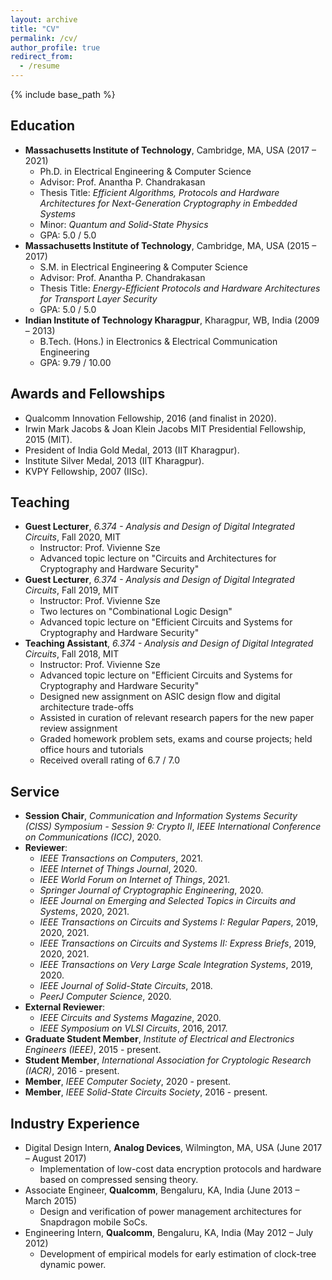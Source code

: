 ```yaml
---
layout: archive
title: "CV"
permalink: /cv/
author_profile: true
redirect_from:
  - /resume
---
```


{% include base_path %}

Education
---------------
* <b>Massachusetts Institute of Technology</b>, Cambridge, MA, USA (2017 – 2021)
  * Ph.D. in Electrical Engineering & Computer Science
  * Advisor: Prof. Anantha P. Chandrakasan
  * Thesis Title: <i>Efficient Algorithms, Protocols and Hardware Architectures for Next-Generation Cryptography in Embedded Systems</i>
  * Minor: <i>Quantum and Solid-State Physics</i>
  * GPA: 5.0 / 5.0
* <b>Massachusetts Institute of Technology</b>, Cambridge, MA, USA (2015 – 2017)
  * S.M. in Electrical Engineering & Computer Science
  * Advisor: Prof. Anantha P. Chandrakasan
  * Thesis Title: <i>Energy-Efficient Protocols and Hardware Architectures for Transport Layer Security</i>
  * GPA: 5.0 / 5.0
* <b>Indian Institute of Technology Kharagpur</b>, Kharagpur, WB, India (2009 – 2013)
  * B.Tech. (Hons.) in Electronics & Electrical Communication Engineering
  * GPA: 9.79 / 10.00

Awards and Fellowships
---------------
* Qualcomm Innovation Fellowship, 2016 (and finalist in 2020).
* Irwin Mark Jacobs & Joan Klein Jacobs MIT Presidential Fellowship, 2015 (MIT).
* President of India Gold Medal, 2013 (IIT Kharagpur).
* Institute Silver Medal, 2013 (IIT Kharagpur).
* KVPY Fellowship, 2007 (IISc).

Teaching
---------------
* <b>Guest Lecturer</b>, <i>6.374 - Analysis and Design of Digital Integrated Circuits</i>, Fall 2020, MIT
  * Instructor: Prof. Vivienne Sze
  * Advanced topic lecture on "Circuits and Architectures for Cryptography and Hardware Security"
* <b>Guest Lecturer</b>, <i>6.374 - Analysis and Design of Digital Integrated Circuits</i>, Fall 2019, MIT
  * Instructor: Prof. Vivienne Sze
  * Two lectures on "Combinational Logic Design"
  * Advanced topic lecture on "Efficient Circuits and Systems for Cryptography and Hardware Security"
* <b>Teaching Assistant</b>, <i>6.374 - Analysis and Design of Digital Integrated Circuits</i>, Fall 2018, MIT
  * Instructor: Prof. Vivienne Sze
  * Advanced topic lecture on "Efficient Circuits and Systems for Cryptography and Hardware Security"
  * Designed new assignment on ASIC design flow and digital architecture trade-offs
  * Assisted in curation of relevant research papers for the new paper review assignment
  * Graded homework problem sets, exams and course projects; held office hours and tutorials
  * Received overall rating of 6.7 / 7.0

Service
---------------
* <b>Session Chair</b>, <i>Communication and Information Systems Security (CISS) Symposium - Session 9: Crypto II</i>, <i>IEEE International Conference on Communications (ICC)</i>, 2020.
* <b>Reviewer</b>:
  * <i>IEEE Transactions on Computers</i>, 2021.
  * <i>IEEE Internet of Things Journal</i>, 2020.
  * <i>IEEE World Forum on Internet of Things</i>, 2021.
  * <i>Springer Journal of Cryptographic Engineering</i>, 2020.
  * <i>IEEE Journal on Emerging and Selected Topics in Circuits and Systems</i>, 2020, 2021.
  * <i>IEEE Transactions on Circuits and Systems I: Regular Papers</i>, 2019, 2020, 2021.
  * <i>IEEE Transactions on Circuits and Systems II: Express Briefs</i>, 2019, 2020, 2021.
  * <i>IEEE Transactions on Very Large Scale Integration Systems</i>, 2019, 2020.
  * <i>IEEE Journal of Solid-State Circuits</i>, 2018.
  * <i>PeerJ Computer Science</i>, 2020.
* <b>External Reviewer</b>:
  * <i>IEEE Circuits and Systems Magazine</i>, 2020.
  * <i>IEEE Symposium on VLSI Circuits</i>, 2016, 2017.
* <b>Graduate Student Member</b>, <i>Institute of Electrical and Electronics Engineers (IEEE)</i>, 2015 - present.
* <b>Student Member</b>, <i>International Association for Cryptologic Research (IACR)</i>, 2016 - present.
* <b>Member</b>, <i>IEEE Computer Society</i>, 2020 - present.
* <b>Member</b>, <i>IEEE Solid-State Circuits Society</i>, 2016 - present.

<!--
* <b>Member</b>, <i>IEEE Computer Society Technical Committee on Security and Privacy</i>, 2019 - present.
-->

Industry Experience
---------------
* Digital Design Intern, <b>Analog Devices</b>, Wilmington, MA, USA (June 2017 – August 2017)
  * Implementation of low-cost data encryption protocols and hardware based on compressed sensing theory.
* Associate Engineer, <b>Qualcomm</b>, Bengaluru, KA, India (June 2013 – March 2015)
  * Design and verification of power management architectures for Snapdragon mobile SoCs.
* Engineering Intern, <b>Qualcomm</b>, Bengaluru, KA, India (May 2012 – July 2012)
  * Development of empirical models for early estimation of clock-tree dynamic power.


